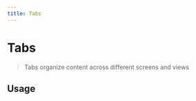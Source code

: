 ```yaml
---
title: Tabs
---
```


# Tabs

> Tabs organize content across different screens and views

## Usage

<usage name="tabs"></usage>
